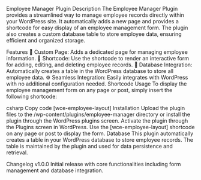 Employee Manager Plugin
Description
The Employee Manager Plugin provides a streamlined way to manage employee records directly within your WordPress site. It automatically adds a new page and provides a shortcode for easy display of an employee management form. The plugin also creates a custom database table to store employee data, ensuring efficient and organized storage.

Features
📄 Custom Page: Adds a dedicated page for managing employee information.
🧩 Shortcode: Use the shortcode to render an interactive form for adding, editing, and deleting employee records.
💾 Database Integration: Automatically creates a table in the WordPress database to store all employee data.
⚙️ Seamless Integration: Easily integrates with WordPress with no additional configuration needed.
Shortcode Usage
To display the employee management form on any page or post, simply insert the following shortcode:

csharp
Copy code
[wce-employee-layout]
Installation
Upload the plugin files to the /wp-content/plugins/employee-manager directory or install the plugin through the WordPress plugins screen.
Activate the plugin through the Plugins screen in WordPress.
Use the [wce-employee-layout] shortcode on any page or post to display the form.
Database
This plugin automatically creates a table in your WordPress database to store employee records. The table is maintained by the plugin and used for data persistence and retrieval.

Changelog
v1.0.0
Initial release with core functionalities including form management and database integration.
